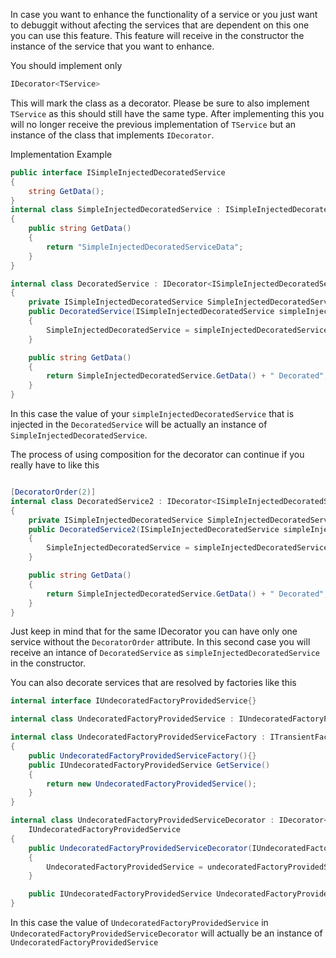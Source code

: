 In case you want to enhance the functionality of a service or you just want to debuggit without afecting the services that are dependent on this one you can use this feature.
This feature will receive in the constructor the instance of the service that you want to enhance.

You should implement only 
```c#
IDecorator<TService>
```
This will mark the class as a decorator. Please be sure to also implement `TService` as this should still have the same type.
After implementing this you will no longer receive the previous implementation of `TService` but an instance of the class that implements `IDecorator`.

Implementation Example

```c#
public interface ISimpleInjectedDecoratedService
{
    string GetData();
}
internal class SimpleInjectedDecoratedService : ISimpleInjectedDecoratedService, ITransient<ISimpleInjectedDecoratedService>
{
    public string GetData()
    {
        return "SimpleInjectedDecoratedServiceData";
    }
}

internal class DecoratedService : IDecorator<ISimpleInjectedDecoratedService>, ISimpleInjectedDecoratedService
{
    private ISimpleInjectedDecoratedService SimpleInjectedDecoratedService { get; }
    public DecoratedService(ISimpleInjectedDecoratedService simpleInjectedDecoratedService)
    {
        SimpleInjectedDecoratedService = simpleInjectedDecoratedService;
    }

    public string GetData()
    {
        return SimpleInjectedDecoratedService.GetData() + " Decorated";
    }
}
```
In this case the value of your `simpleInjectedDecoratedService` that is injected in the `DecoratedService` will be actually an instance of `SimpleInjectedDecoratedService`.

The process of using composition for the decorator can continue if you really have to like this 
```c#

[DecoratorOrder(2)]
internal class DecoratedService2 : IDecorator<ISimpleInjectedDecoratedService>, ISimpleInjectedDecoratedService
{
    private ISimpleInjectedDecoratedService SimpleInjectedDecoratedService { get; }
    public DecoratedService2(ISimpleInjectedDecoratedService simpleInjectedDecoratedService)
    {
        SimpleInjectedDecoratedService = simpleInjectedDecoratedService;
    }

    public string GetData()
    {
        return SimpleInjectedDecoratedService.GetData() + " Decorated";
    }
}
```
Just keep in mind that for the same IDecorator<ISimpleInjectedDecoratedService> you can have only one service without the `DecoratorOrder` attribute.
In this second case you will receive an intance of `DecoratedService` as `simpleInjectedDecoratedService` in the constructor.

You can also decorate services that are resolved by factories like this 
```c#
internal interface IUndecoratedFactoryProvidedService{}

internal class UndecoratedFactoryProvidedService : IUndecoratedFactoryProvidedService{}

internal class UndecoratedFactoryProvidedServiceFactory : ITransientFactory<IUndecoratedFactoryProvidedService>
{
    public UndecoratedFactoryProvidedServiceFactory(){}
    public IUndecoratedFactoryProvidedService GetService()
    {
        return new UndecoratedFactoryProvidedService();
    }
}

internal class UndecoratedFactoryProvidedServiceDecorator : IDecorator<IUndecoratedFactoryProvidedService>, 
    IUndecoratedFactoryProvidedService
{
    public UndecoratedFactoryProvidedServiceDecorator(IUndecoratedFactoryProvidedService undecoratedFactoryProvidedService)
    {
        UndecoratedFactoryProvidedService = undecoratedFactoryProvidedService;
    }

    public IUndecoratedFactoryProvidedService UndecoratedFactoryProvidedService { get; }
}
```
In this case the value of `UndecoratedFactoryProvidedService` in `UndecoratedFactoryProvidedServiceDecorator` will actually be an instance of `UndecoratedFactoryProvidedService`